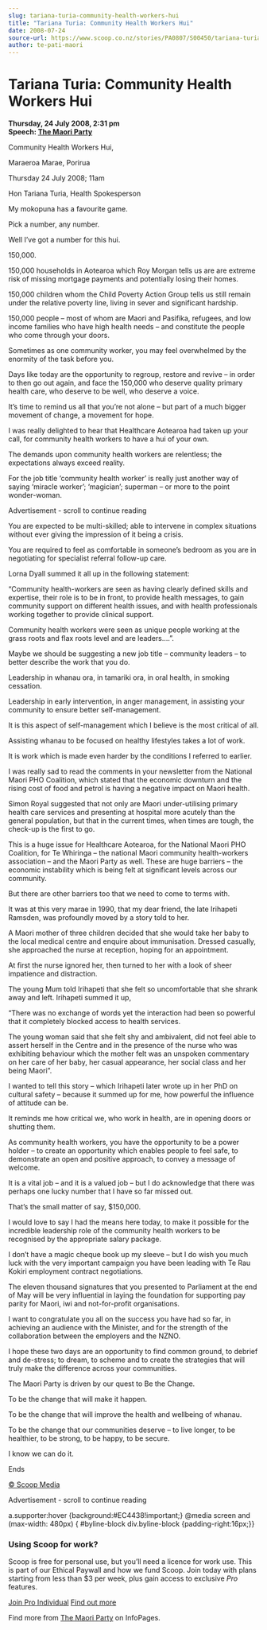 ```yaml
---
slug: tariana-turia-community-health-workers-hui
title: "Tariana Turia: Community Health Workers Hui"
date: 2008-07-24
source-url: https://www.scoop.co.nz/stories/PA0807/S00450/tariana-turia-community-health-workers-hui.htm
author: te-pati-maori
---
```

Tariana Turia: Community Health Workers Hui
===========================================

**Thursday, 24 July 2008, 2:31 pm**  
**Speech: [The Maori Party](https://info.scoop.co.nz/The_Maori_Party)**

Community Health Workers Hui,

Maraeroa Marae, Porirua

Thursday 24 July 2008; 11am

Hon Tariana Turia, Health Spokesperson

My mokopuna has a favourite game.

Pick a number, any number.

Well I’ve got a number for this hui.

150,000.

150,000 households in Aotearoa which Roy Morgan tells us are are extreme risk of missing mortgage payments and potentially losing their homes.

150,000 children whom the Child Poverty Action Group tells us still remain under the relative poverty line, living in sever and significant hardship.

150,000 people – most of whom are Maori and Pasifika, refugees, and low income families who have high health needs – and constitute the people who come through your doors.

Sometimes as one community worker, you may feel overwhelmed by the enormity of the task before you.

Days like today are the opportunity to regroup, restore and revive – in order to then go out again, and face the 150,000 who deserve quality primary health care, who deserve to be well, who deserve a voice.

It’s time to remind us all that you’re not alone – but part of a much bigger movement of change, a movement for hope.

I was really delighted to hear that Healthcare Aotearoa had taken up your call, for community health workers to have a hui of your own.

The demands upon community health workers are relentless; the expectations always exceed reality.

For the job title ‘community health worker’ is really just another way of saying ‘miracle worker’; ‘magician’; superman – or more to the point wonder-woman.

Advertisement - scroll to continue reading





You are expected to be multi-skilled; able to intervene in complex situations without ever giving the impression of it being a crisis.

You are required to feel as comfortable in someone’s bedroom as you are in negotiating for specialist referral follow-up care.

Lorna Dyall summed it all up in the following statement:

“Community health-workers are seen as having clearly defined skills and expertise, their role is to be in front, to provide health messages, to gain community support on different health issues, and with health professionals working together to provide clinical support.

Community health workers were seen as unique people working at the grass roots and flax roots level and are leaders….”.

Maybe we should be suggesting a new job title – community leaders – to better describe the work that you do.

Leadership in whanau ora, in tamariki ora, in oral health, in smoking cessation.

Leadership in early intervention, in anger management, in assisting your community to ensure better self-management.

It is this aspect of self-management which I believe is the most critical of all.

Assisting whanau to be focused on healthy lifestyles takes a lot of work.

It is work which is made even harder by the conditions I referred to earlier.

I was really sad to read the comments in your newsletter from the National Maori PHO Coalition, which stated that the economic downturn and the rising cost of food and petrol is having a negative impact on Maori health.

Simon Royal suggested that not only are Maori under-utilising primary health care services and presenting at hospital more acutely than the general population, but that in the current times, when times are tough, the check-up is the first to go.

This is a huge issue for Healthcare Aotearoa, for the National Maori PHO Coalition, for Te Whiringa – the national Maori community health-workers association – and the Maori Party as well. These are huge barriers – the economic instability which is being felt at significant levels across our community.

But there are other barriers too that we need to come to terms with.

It was at this very marae in 1990, that my dear friend, the late Irihapeti Ramsden, was profoundly moved by a story told to her.

A Maori mother of three children decided that she would take her baby to the local medical centre and enquire about immunisation. Dressed casually, she approached the nurse at reception, hoping for an appointment.

At first the nurse ignored her, then turned to her with a look of sheer impatience and distraction.

The young Mum told Irihapeti that she felt so uncomfortable that she shrank away and left. Irihapeti summed it up,

“There was no exchange of words yet the interaction had been so powerful that it completely blocked access to health services.

The young woman said that she felt shy and ambivalent, did not feel able to assert herself in the Centre and in the presence of the nurse who was exhibiting behaviour which the mother felt was an unspoken commentary on her care of her baby, her casual appearance, her social class and her being Maori”.

I wanted to tell this story – which Irihapeti later wrote up in her PhD on cultural safety – because it summed up for me, how powerful the influence of attitude can be.

It reminds me how critical we, who work in health, are in opening doors or shutting them.

As community health workers, you have the opportunity to be a power holder – to create an opportunity which enables people to feel safe, to demonstrate an open and positive approach, to convey a message of welcome.

It is a vital job – and it is a valued job – but I do acknowledge that there was perhaps one lucky number that I have so far missed out.

That’s the small matter of say, $150,000.

I would love to say I had the means here today, to make it possible for the incredible leadership role of the community health workers to be recognised by the appropriate salary package.

I don’t have a magic cheque book up my sleeve – but I do wish you much luck with the very important campaign you have been leading with Te Rau Kokiri employment contract negotiations.

The eleven thousand signatures that you presented to Parliament at the end of May will be very influential in laying the foundation for supporting pay parity for Maori, iwi and not-for-profit organisations.

I want to congratulate you all on the success you have had so far, in achieving an audience with the Minister, and for the strength of the collaboration between the employers and the NZNO.

I hope these two days are an opportunity to find common ground, to debrief and de-stress; to dream, to scheme and to create the strategies that will truly make the difference across your communities.

The Maori Party is driven by our quest to Be the Change.

To be the change that will make it happen.

To be the change that will improve the health and wellbeing of whanau.

To be the change that our communities deserve – to live longer, to be healthier, to be strong, to be happy, to be secure.

I know we can do it.

Ends

  

[© Scoop Media](http://www.scoop.co.nz/about/terms.html)  

Advertisement - scroll to continue reading



a.supporter:hover {background:#EC4438!important;} @media screen and (max-width: 480px) { #byline-block div.byline-block {padding-right:16px;}}

### Using Scoop for work?

Scoop is free for personal use, but you’ll need a licence for work use. This is part of our Ethical Paywall and how we fund Scoop. Join today with plans starting from less than $3 per week, plus gain access to exclusive _Pro_ features.  
  
[Join Pro Individual](https://pro.scoop.co.nz/Individual/?from=ProIn24) [Find out more](https://pro.scoop.co.nz/using-scoop-for-work/?from=ProIn24)

Find more from [The Maori Party](https://info.scoop.co.nz/The_Maori_Party) on InfoPages.